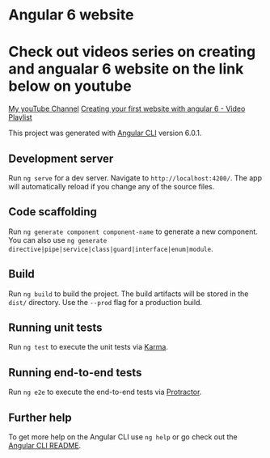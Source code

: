# Angular 6 website

# Check out videos series on creating and angualar 6 website on the link below on youtube

[My youTube Channel](https://www.youtube.com/channel/UCcfCHgDDBw65jdnd9DTKwgg)
[Creating your first website with angular 6 - Video Playlist](https://www.youtube.com/playlist?list=PLY7EDLM5qnl47r52Rf3h4AEq9TRooTgo2)

This project was generated with [Angular CLI](https://github.com/angular/angular-cli) version 6.0.1.

## Development server

Run `ng serve` for a dev server. Navigate to `http://localhost:4200/`. The app will automatically reload if you change any of the source files.

## Code scaffolding

Run `ng generate component component-name` to generate a new component. You can also use `ng generate directive|pipe|service|class|guard|interface|enum|module`.

## Build

Run `ng build` to build the project. The build artifacts will be stored in the `dist/` directory. Use the `--prod` flag for a production build.

## Running unit tests

Run `ng test` to execute the unit tests via [Karma](https://karma-runner.github.io).

## Running end-to-end tests

Run `ng e2e` to execute the end-to-end tests via [Protractor](http://www.protractortest.org/).

## Further help

To get more help on the Angular CLI use `ng help` or go check out the [Angular CLI README](https://github.com/angular/angular-cli/blob/master/README.md).
